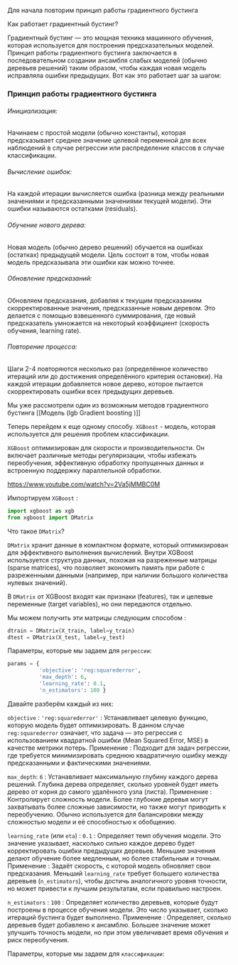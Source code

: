 Для начала повторим принцип работы градиентного бустинга

Как работает градиентный бустинг?

Градиентный бустинг — это мощная техника машинного обучения, которая используется для построения предсказательных моделей. Принцип работы градиентного бустинга заключается в последовательном создании ансамбля слабых моделей (обычно деревьев решений) таким образом, чтобы каждая новая модель исправляла ошибки предыдущих. Вот как это работает шаг за шагом:
<h3>Принцип работы градиентного бустинга</h3>
<h6>Инициализация:</h6>
Начинаем с простой модели (обычно константы), которая предсказывает среднее значение целевой переменной для всех наблюдений в случае регрессии или распределение классов в случае классификации.

<h6>Вычисление ошибок:</h6>
На каждой итерации вычисляется ошибка (разница между реальными значениями и предсказанными значениями текущей модели). Эти ошибки называются остатками (residuals).

<h6>Обучение нового дерева:</h6>
Новая модель (обычно дерево решений) обучается на ошибках (остатках) предыдущей модели. Цель состоит в том, чтобы новая модель предсказывала эти ошибки как можно точнее.

<h6>Обновление предсказаний:</h6>
Обновляем предсказания, добавляя к текущим предсказаниям скорректированные значения, предсказанные новым деревом. Это делается с помощью взвешенного суммирования, где новый предсказатель умножается на некоторый коэффициент (скорость обучения, learning rate).

<h6>Повторение процесса:</h6>
Шаги 2-4 повторяются несколько раз (определённое количество итераций или до достижения определённого критерия остановки). На каждой итерации добавляется новое дерево, которое пытается скорректировать ошибки всех предыдущих деревьев.

Мы уже рассмотрели один из возможным методов градиентного бустинга [[Модель (lgb Gradient boosting )]] 

Теперь перейдем к еще одному способу. 
`XGBoost` - модель, которая используется для решения проблем классификации. 

`XGBoost` оптимизирован для скорости и производительности. Он включает различные методы регуляризации, чтобы избежать переобучения, эффективную обработку пропущенных данных и встроенную поддержку параллельной обработки.

https://www.youtube.com/watch?v=2Va5jMMBC0M

Импортируем `XGBoost` : 

```python 
import xgboost as xgb 
from xgboost import DMatrix
```

Что такое `DMatrix`?

`DMatrix` хранит данные в компактном формате, который оптимизирован для эффективного выполнения вычислений. Внутри XGBoost используется структура данных, похожая на разреженные матрицы (sparse matrices), что позволяет экономить память при работе с разреженными данными (например, при наличии большого количества нулевых значений).

В `DMatrix` от XGBoost входят как признаки (features), так и целевые переменные (target variables), но они передаются отдельно.

Мы можем получить эти матрицы следующим способом : 

```python
dtrain = DMatrix(X_train, label=y_train) 
dtest = DMatrix(X_test, label=y_test)
```

Параметры, которые мы задаем для `регрессии`: 

```python
params = { 
		  'objective': 'reg:squarederror', 
		  'max_depth': 6, 
		  'learning_rate': 0.1, 
		  'n_estimators': 100 }
```

Давайте разберём каждый из них:

`objective` : `'reg:squarederror'` :  Устанавливает целевую функцию, которую модель будет оптимизировать. В данном случае `reg:squarederror` означает, что задача — это регрессия с использованием квадратной ошибки (Mean Squared Error, MSE) в качестве метрики потерь. Применение : Подходит для задач регрессии, где требуется минимизировать среднюю квадратичную ошибку между предсказанными и фактическими значениями.

`max_depth`: `6`  : Устанавливает максимальную глубину каждого дерева решений. Глубина дерева определяет, сколько уровней будет иметь дерево от корня до самого удалённого узла (листа). Применение : Контролирует сложность модели. Более глубокие деревья могут захватывать более сложные зависимости, но также могут приводить к переобучению. Обычно используется для балансировки между сложностью модели и её способностью к обобщению.

`learning_rate` (или `eta`) : `0.1` :  Определяет темп обучения модели. Это значение указывает, насколько сильно каждое дерево будет корректировать ошибки предыдущих деревьев. Меньшие значения делают обучение более медленным, но более стабильным и точным. Применение : Задаёт скорость, с которой модель обновляет свои предсказания. Меньший `learning_rate` требует большего количества деревьев (`n_estimators`), чтобы достичь аналогичного уровня точности, но может привести к лучшим результатам, если правильно настроен.

`n_estimators` : `100` : Определяет количество деревьев, которые будут построены в процессе обучения модели. Это число указывает, сколько итераций бустинга будет выполнено. Применение : Определяет, сколько деревьев будет добавлено к ансамблю. Большее значение может улучшить точность модели, но при этом увеличивает время обучения и риск переобучения. 

Параметры, которые мы задаем для `классификации`: 
